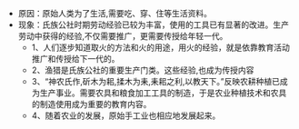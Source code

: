 - 原因：原始人类为了生活,需要吃、穿、住等生活资料。
- 现象：氏族公社时期劳动经验已较为丰富，使用的工具已有显著的改进。生产劳动中获得的经验,不仅需要推广，更需要传授给年轻一代。
	- 1、人们逐步知道取火的方法和火的用途，用火的经验，就是依靠教育活动推广和传授给下一代的。
	- 2、渔猎是氏族公社的重要生产门类。这些经验,也成为传授内容
	- 3、“神农氏作,斫木为耜,揉木为耒,耒耜之利,以教天下。”反映农耕种植已成为生产事业。需要农具和粮食加工工具的制造，于是农业种植技术和农具的制造使用成为重要的教育内容。
	- 4、随着农业的发展，原始手工业也相应地发展起来。
